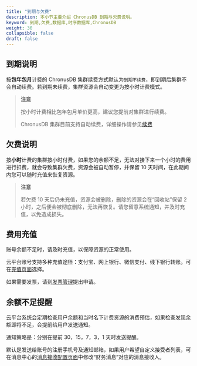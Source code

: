```yaml
---
title: "到期与欠费"
description: 本小节主要介绍 ChronusDB 到期与欠费说明。 
keyword: 到期,欠费,数据库,时序数据库,ChronusDB 
weight: 30
collapsible: false
draft: false
---
```


## 到期说明

按**包年包月**计费的 ChronusDB 集群续费方式默认为`到期不续费`，即到期后集群不会自动续费。若到期未续费，集群资源会自动变更为按小时计费模式。  

> **注意**
> 
> 按小时计费相比包年包月单价更高，建议您提前对集群进行续费。
> 
> ChronusDB 集群目前支持自动续费，详细操作请参见[续费](../../manual/cluster_lifecycle/renew_manual)

## 欠费说明

按**小时**计费的集群按小时付费，如果您的余额不足，无法对接下来一个小时的费用进行扣费，就会导致集群欠费，资源会被自动暂停，并保留 10 天时间，在此期间内您可以随时充值来恢复资源。

> **注意**
> 
> 若欠费 10 天后仍未充值，资源会被删除，删除的资源会在“回收站”保留 2 小时，之后便会被彻底删除，无法再恢复。请您留意系统通知，并及时充值，以免造成损失。

## 费用充值

账号余额不足时，请及时充值，以保障资源的正常使用。

云平台账号支持多种充值途径：支付宝、网上银行、微信支付、线下银行转账。可在[充值页面](https://console.qingcloud.com/finance/wallet/)选择。

如果需要发票，请到[发票管理](https://console.qingcloud.com/finance/invoices/)提出申请。

## 余额不足提醒

云平台系统会定期检查用户余额和当时名下计费资源的消费预估，如果检查发现余额即将不足，会提前给用户发送通知。

通知策略是：分别在提前 30，15，7，3，1 天时发送提醒。

默认是发送给账号的注册手机号及通知邮箱，如果用户希望自定义接受者列表，可在消息中心的[消息接收配置页面](https://console.qingcloud.com/notify/receiveConfig)中修改“财务消息”对应的消息接收人。
